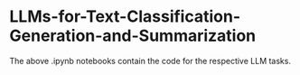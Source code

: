 # LLMs-for-Text-Classification-Generation-and-Summarization

The above .ipynb notebooks contain the code for the respective LLM tasks.

